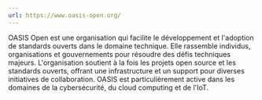 ```yaml
---
url: https://www.oasis-open.org/
---
```

OASIS Open est une organisation qui facilite le développement et l'adoption de standards ouverts dans le domaine technique. Elle rassemble individus, organisations et gouvernements pour résoudre des défis techniques majeurs. L'organisation soutient à la fois les projets open source et les standards ouverts, offrant une infrastructure et un support pour diverses initiatives de collaboration. OASIS est particulièrement active dans les domaines de la cybersécurité, du cloud computing et de l'IoT.